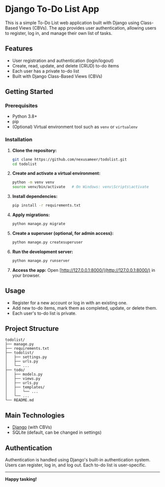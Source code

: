# Django To-Do List App

This is a simple To-Do List web application built with Django using Class-Based Views (CBVs). The app provides user authentication, allowing users to register, log in, and manage their own list of tasks.

## Features

- User registration and authentication (login/logout)
- Create, read, update, and delete (CRUD) to-do items
- Each user has a private to-do list
- Built with Django Class-Based Views (CBVs)

## Getting Started

### Prerequisites

- Python 3.8+
- pip
- (Optional) Virtual environment tool such as `venv` or `virtualenv`

### Installation

1. **Clone the repository:**
   ```bash
   git clone https://github.com/nexusameer/todolist.git
   cd todolist
   ```

2. **Create and activate a virtual environment:**
   ```bash
   python -m venv venv
   source venv/bin/activate   # On Windows: venv\Scripts\activate
   ```

3. **Install dependencies:**
   ```bash
   pip install -r requirements.txt
   ```

4. **Apply migrations:**
   ```bash
   python manage.py migrate
   ```

5. **Create a superuser (optional, for admin access):**
   ```bash
   python manage.py createsuperuser
   ```

6. **Run the development server:**
   ```bash
   python manage.py runserver
   ```

7. **Access the app:**
   Open [http://127.0.0.1:8000/](http://127.0.0.1:8000/) in your browser.

## Usage

- Register for a new account or log in with an existing one.
- Add new to-do items, mark them as completed, update, or delete them.
- Each user's to-do list is private.

## Project Structure

```
todolist/
├── manage.py
├── requirements.txt
├── todolist/
│   ├── settings.py
│   ├── urls.py
│   └── ...
├── todo/
│   ├── models.py
│   ├── views.py
│   ├── urls.py
│   ├── templates/
│   │   └── ...
│   └── ...
└── README.md
```

## Main Technologies

- [Django](https://www.djangoproject.com/) (with CBVs)
- SQLite (default, can be changed in settings)

## Authentication

Authentication is handled using Django's built-in authentication system. Users can register, log in, and log out. Each to-do list is user-specific.

---

**Happy tasking!**
